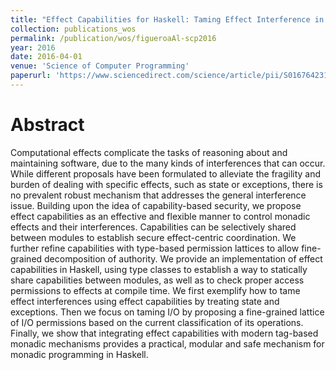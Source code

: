 ```yaml
---
title: "Effect Capabilities for Haskell: Taming Effect Interference in Monadic Programming"
collection: publications_wos
permalink: /publication/wos/figueroaAl-scp2016
year: 2016
date: 2016-04-01
venue: 'Science of Computer Programming'
paperurl: 'https://www.sciencedirect.com/science/article/pii/S0167642315004062'
---
```


# Abstract

Computational effects complicate the tasks of reasoning about and maintaining software, due to the many kinds of interferences that can occur. While different proposals have been formulated to alleviate the fragility and burden of dealing with specific effects, such as state or exceptions, there is no prevalent robust mechanism that addresses the general interference issue. Building upon the idea of capability-based security, we propose effect capabilities as an effective and flexible manner to control monadic effects and their interferences. Capabilities can be selectively shared between modules to establish secure effect-centric coordination. We further refine capabilities with type-based permission lattices to allow fine-grained decomposition of authority. We provide an implementation of effect capabilities in Haskell, using type classes to establish a way to statically share capabilities between modules, as well as to check proper access permissions to effects at compile time. We first exemplify how to tame effect interferences using effect capabilities by treating state and exceptions. Then we focus on taming I/O by proposing a fine-grained lattice of I/O permissions based on the current classification of its operations. Finally, we show that integrating effect capabilities with modern tag-based monadic mechanisms provides a practical, modular and safe mechanism for monadic programming in Haskell.
